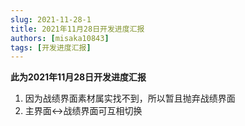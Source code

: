 ```yaml
---
slug: 2021-11-28-1
title: 2021年11月28日开发进度汇报
authors: [misaka10843]
tags: [开发进度汇报]
---
```

**此为2021年11月28日开发进度汇报**

1. 因为战绩界面素材属实找不到，所以暂且抛弃战绩界面
2. 主界面<->战绩界面可互相切换
